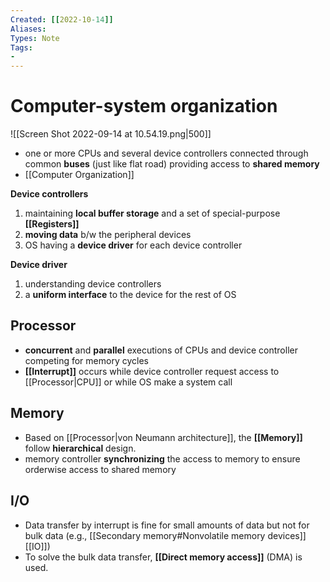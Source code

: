 ```yaml
---
Created: [[2022-10-14]]
Aliases: 
Types: Note
Tags: 
- 
---
```

# Computer-system organization
![[Screen Shot 2022-09-14 at 10.54.19.png|500]]
- one or more CPUs and several device controllers connected through common **buses** (just like flat road) providing access to **shared memory**
- [[Computer Organization]]

**Device controllers**
1. maintaining **local buffer storage** and a set of special-purpose **[[Registers]]**
2. **moving data** b/w the peripheral devices
3. OS having a **device driver** for each device controller

**Device driver**
1. understanding device controllers
2. a **uniform interface** to the device for the rest of OS

## Processor
- **concurrent** and **parallel** executions of CPUs and device controller competing for memory cycles
- **[[Interrupt]]** occurs while device controller request access to [[Processor|CPU]] or while OS make a system call

## Memory
- Based on [[Processor|von Neumann architecture]], the **[[Memory]]** follow **hierarchical** design. 
- memory controller **synchronizing** the access to memory to ensure orderwise access to shared memory

## I/O
- Data transfer by interrupt is fine for small amounts of data but not for bulk data (e.g., [[Secondary memory#Nonvolatile memory devices]] [[IO]])
- To solve the bulk data transfer, **[[Direct memory access]]** (DMA) is used. 
